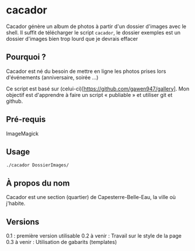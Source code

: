 cacador
=============

Cacador génère un album de photos à partir d'un dossier d'images avec le shell.
Il suffit de télécharger le script `cacador`, le dossier exemples est un dossier d'images bien trop lourd que je devrais effacer

Pourquoi ?
----------

Cacador est né du besoin de mettre en ligne les photos prises lors d'événements (anniversaire, soirée ...)

Ce script est basé sur (celui-ci)[https://github.com/gawen947/gallery]. Mon objectif est d'apprendre à faire un script « publiable » et utiliser git et github.

Pré-requis
------------
ImageMagick


Usage
-----

`./cacador DossierImages/`



À propos du nom
---------------
Cacador est une section (quartier) de Capesterre-Belle-Eau, la ville où j'habite.




Versions
--------
0.1 : première version utilisable
0.2 à venir : Travail sur le style de la page
0.3 à venir : Utilisation de gabarits (templates)
